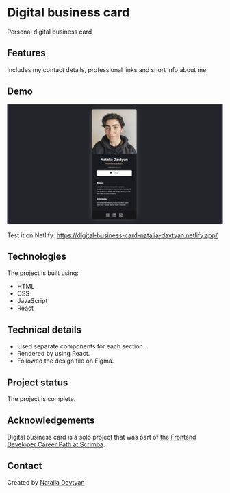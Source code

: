 # Digital business card

Personal digital business card

## Features
Includes my contact details, professional links and short info about me.

## Demo
![The demonstration](images/digital-business-card.png)

Test it on Netlify: https://digital-business-card-natalia-davtyan.netlify.app/

## Technologies
The project is built using:
* HTML
* CSS
* JavaScript
* React

## Technical details
* Used separate components for each section.
* Rendered by using React.
* Followed the design file on Figma.

## Project status
The project is complete.

## Acknowledgements
Digital business card is a solo project that was part of [the Frontend Developer Career Path at Scrimba](https://scrimba.com/learn/frontend).

## Contact
Created by [Natalia Davtyan](https://github.com/nataliadavtyan)
